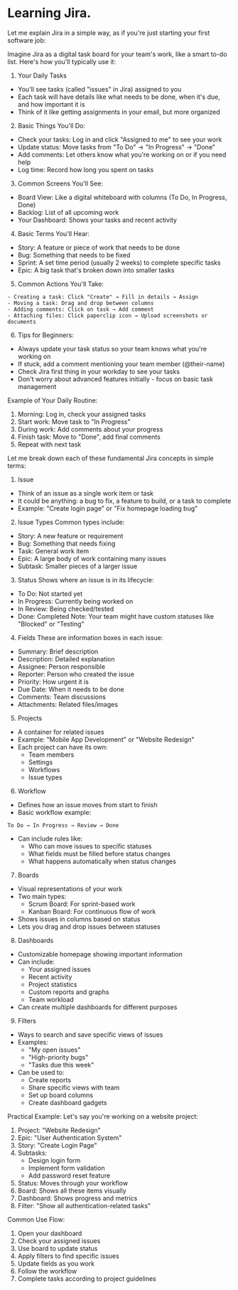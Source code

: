 # Learning Jira. 

Let me explain Jira in a simple way, as if you're just starting your first software job:

Imagine Jira as a digital task board for your team's work, like a smart to-do list. Here's how you'll typically use it:

1. Your Daily Tasks
- You'll see tasks (called "issues" in Jira) assigned to you
- Each task will have details like what needs to be done, when it's due, and how important it is
- Think of it like getting assignments in your email, but more organized

2. Basic Things You'll Do:
- Check your tasks: Log in and click "Assigned to me" to see your work
- Update status: Move tasks from "To Do" → "In Progress" → "Done"
- Add comments: Let others know what you're working on or if you need help
- Log time: Record how long you spent on tasks

3. Common Screens You'll See:
- Board View: Like a digital whiteboard with columns (To Do, In Progress, Done)
- Backlog: List of all upcoming work
- Your Dashboard: Shows your tasks and recent activity

4. Basic Terms You'll Hear:
- Story: A feature or piece of work that needs to be done
- Bug: Something that needs to be fixed
- Sprint: A set time period (usually 2 weeks) to complete specific tasks
- Epic: A big task that's broken down into smaller tasks

5. Common Actions You'll Take:
```
- Creating a task: Click "Create" → Fill in details → Assign
- Moving a task: Drag and drop between columns
- Adding comments: Click on task → Add comment
- Attaching files: Click paperclip icon → Upload screenshots or documents
```

6. Tips for Beginners:
- Always update your task status so your team knows what you're working on
- If stuck, add a comment mentioning your team member (@their-name)
- Check Jira first thing in your workday to see your tasks
- Don't worry about advanced features initially - focus on basic task management

Example of Your Daily Routine:
1. Morning: Log in, check your assigned tasks
2. Start work: Move task to "In Progress"
3. During work: Add comments about your progress
4. Finish task: Move to "Done", add final comments
5. Repeat with next task

Let me break down each of these fundamental Jira concepts in simple terms:

1. Issue
- Think of an issue as a single work item or task
- It could be anything: a bug to fix, a feature to build, or a task to complete
- Example: "Create login page" or "Fix homepage loading bug"

2. Issue Types
Common types include:
- Story: A new feature or requirement
- Bug: Something that needs fixing
- Task: General work item
- Epic: A large body of work containing many issues
- Subtask: Smaller pieces of a larger issue

3. Status
Shows where an issue is in its lifecycle:
- To Do: Not started yet
- In Progress: Currently being worked on
- In Review: Being checked/tested
- Done: Completed
Note: Your team might have custom statuses like "Blocked" or "Testing"

4. Fields
These are information boxes in each issue:
- Summary: Brief description
- Description: Detailed explanation
- Assignee: Person responsible
- Reporter: Person who created the issue
- Priority: How urgent it is
- Due Date: When it needs to be done
- Comments: Team discussions
- Attachments: Related files/images

5. Projects
- A container for related issues
- Example: "Mobile App Development" or "Website Redesign"
- Each project can have its own:
  * Team members
  * Settings
  * Workflows
  * Issue types

6. Workflow
- Defines how an issue moves from start to finish
- Basic workflow example:
```
To Do → In Progress → Review → Done
```
- Can include rules like:
  * Who can move issues to specific statuses
  * What fields must be filled before status changes
  * What happens automatically when status changes

7. Boards
- Visual representations of your work
- Two main types:
  * Scrum Board: For sprint-based work
  * Kanban Board: For continuous flow of work
- Shows issues in columns based on status
- Lets you drag and drop issues between statuses

8. Dashboards
- Customizable homepage showing important information
- Can include:
  * Your assigned issues
  * Recent activity
  * Project statistics
  * Custom reports and graphs
  * Team workload
- Can create multiple dashboards for different purposes

9. Filters
- Ways to search and save specific views of issues
- Examples:
  * "My open issues"
  * "High-priority bugs"
  * "Tasks due this week"
- Can be used to:
  * Create reports
  * Share specific views with team
  * Set up board columns
  * Create dashboard gadgets

Practical Example:
Let's say you're working on a website project:
1. Project: "Website Redesign"
2. Epic: "User Authentication System"
3. Story: "Create Login Page"
4. Subtasks:
   - Design login form
   - Implement form validation
   - Add password reset feature
5. Status: Moves through your workflow
6. Board: Shows all these items visually
7. Dashboard: Shows progress and metrics
8. Filter: "Show all authentication-related tasks"

Common Use Flow:
1. Open your dashboard
2. Check your assigned issues
3. Use board to update status
4. Apply filters to find specific issues
5. Update fields as you work
6. Follow the workflow
7. Complete tasks according to project guidelines

